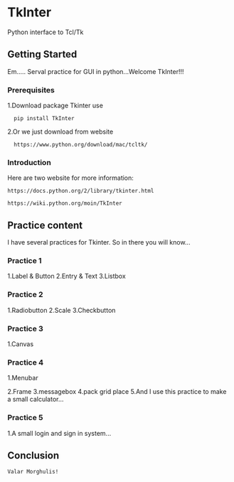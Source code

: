 # TkInter
Python interface to Tcl/Tk

## Getting Started
Em.....
Serval practice for GUI in python...Welcome TkInter!!!

### Prerequisites
1.Download package Tkinter use 
```
  pip install TkInter
```
2.Or we just download from website
```
  https://www.python.org/download/mac/tcltk/
```

### Introduction
Here are two website for more information:

 ```
 https://docs.python.org/2/library/tkinter.html
 
 ```
 
 
 ```
 https://wiki.python.org/moin/TkInter
 
 ```
 
 ## Practice content
 I have several practices for Tkinter. So in there you will know...
 
 
 ### Practice 1
  1.Label & Button 
  2.Entry & Text
  3.Listbox 
 
 
 ### Practice 2
  1.Radiobutton 
  2.Scale 
  3.Checkbutton 
 
 
 ### Practice 3
  1.Canvas 
    
  
 ### Practice 4
  1.Menubar 
  
  2.Frame 
  3.messagebox 
  4.pack grid place
  5.And I use this practice to make a small calculator...
 
 
 ### Practice 5
  1.A small login and sign in system...
 
 
  ## Conclusion
  ```
Valar Morghulis!
  ```
